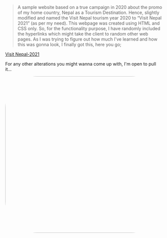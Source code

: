 > A sample website based on a true campaign in 2020 about the promo of my home country, Nepal as a Tourism Destination. Hence, slightly modified and named the Visit Nepal tourism year 2020 to “Visit Nepal 2021” (as per my need). This webpage was created using HTML and CSS only. So, for the functionality purpose, I have randomly included the hyperlinks which might take the client to random other web pages. As I was trying to figure out how much I've learned and how this was gonna look, I finally got this, here you go;

[Visit Nepal-2021](https://visitnepal2021demo.netlify.app/)

For any other alterations you might wanna come up with, I'm open to pull it... 

<img src="https://i.pinimg.com/originals/f2/6e/f6/f26ef6e3157057d9a7f6c0cc568ea563.jpg" style="border-radius: 20%; width: 1200px; height: 500px;">
